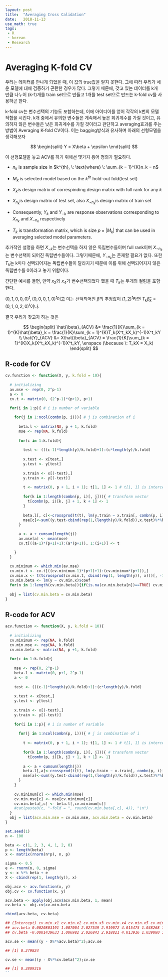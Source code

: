 ```yaml
---
layout: post
title:  "Averaging Cross Calidation"
date:   2018-11-13
use_math: true
tags:
 - R
 - korean
 - Research
---
```


# Averaging K-fold CV

우리는 데이터를 만나게 되었을 때, 이 값의 true값을 알지 못한다. 그에 따라 우리가 세운 모델에 대해 검증하기 곤란한 경우가 많다. 그렇기 때문에, 갖고 있는 데이터를 k개 만큼 나누어 (k-1)개를 train set으로 만들고 1개를 test set으로 만드는 k-fold cv를 사용하곤 한다.

k-fold cv는 변수선택의 기능도 포함하는데, 이에 아이디어를 얻어 각각의 k번의 모델적합을 시킨다. k개 중에서 유의한 변수들은 계속해서 높은 회귀계수를 가질 것이고, 유의하지 않은 변수들은 낮은 회귀계수를 가질 것이라고 판단하고 averaging효과를 주는 방법이 Averaging K-fold CV이다. 이는 bagging방식과 유사하며 아래의 선형모델을 생각해보자

$$
\begin{split}
Y = X\beta + \epsilon
\end{split}
$$

이 선형모델을 놓고 ACV를 하기 위해선 몇가지 용어 정의가 필요하다.

* $n_k$ is sample size in $k^{th}, \: \text{where} \: \sum_{k = 1}^{K}n_k = n$


* $M_k$ is selected model based on the $k^{th}$ hold-out fold(test set)


* $X_k$is design matrix of correspinding design matrix with full rank for any $k$


* $X_{n_k}$is design matrix of test set, also $X_{-n_k}$is design matrix of train set


* Consequently, $Y_k$ and $Y_{-k}$ are response observations corresponding to $X_{n_k}$ and $X_{-n_k}$ respectively


* $T_k$ is transformation matrix, which is size $p \times |M_k|$ that can be used in averaging selected model parameters.

추가적인 설명을 하면 $X_{-k}$는 변수선택을 하지 않은 독립변수들이며 full rank이며 $X_{-n_k}$는 변수선택이 되어진 독립변수들이다. 그렇기때문에, $Y_{-n_k}$는 존재할 필요가 없다. 또한 $T_k$는 k마다 선택되어지는 독립변수들이 달라지기 때문에 이를 위해 선택되어지지 않은 독립변수를 0이라고 놓기 위함이다. 

간단한 예시를 들면, 만약 $x_2$와 $x_4$가 변수선택되었다 했을 때 $T_k$는 두개의 컬럼을 포함한다.

$(0, 1, 0, 0, 0)^t, (0, 0, 0, 1, 0)^t$이고 이는 선택되어진 $\beta$의 추정값이 $(1, 2)^t$라면 $T_k \hat{\beta}_k = (0, 1, 0, 2, 0)^t$이다.

결국 우리가 찾고자 하는 것은

$$
\begin{split}
\hat{\beta}_{ACV} &= \frac{1}{K}\sum_{k = 1}^{K}\hat{\beta}_k = \frac{1}{K}\sum_{k = 1}^{K}T_k(X^t_kX_k)^{-1}X^t_kY \\
\hat{Y}_{ACV} &= X\hat{\beta}_{ACV} = \frac{1}{K}\sum_{k = 1}^{K}X_k(X^t_kX_k)^{-1}X^t_kY, \enspace (\because \: T_kX = X_k)
\end{split}
$$

## R-code for CV

```r
cv.function <- function(X, y, k.fold = 10){
  
  # initializing
  av.mse <- rep(0, 2^p-1)
  a <- 0
  cv.t <- matrix(0, (2^p-1)*(p+1), p+1)
  
  for(i in 1:p){ # i is number of variable

    for(j in 1:ncol(combn(p, i))){ # j is combination of i
      
      beta.l <- matrix(NA, p + 1, k.fold)
      mse <- rep(NA, k.fold)
      
      for(c in 1:k.fold){
        
        test <- (((c-1)*length(y)/k.fold)+1):(c*length(y)/k.fold)
        
        x.test <- x[test,]
        y.test <- y[test]  
        
        x.train <- x[(-test),]
        y.train <- y[(-test)]
        
        t <- matrix(0, p + 1, i + 1); t[1, 1] <- 1 # t[1, 1] is intercept
        
        for(k in 1:length(combn(p, i)[, j])){ # transform vector
          t[combn(p, i)[k, j] + 1, k + 1] <- 1
        }
        
        beta.l[, c]<-crossprod(t(t), lm(y.train ~ x.train[, combn(p, i)[, j]])$coef)
        mse[c]<-sum((y.test-cbind(rep(1,(length(y)/k.fold)),x.test)%*%beta.l[,c])^2)
      }
      
      a <- a + cumsum(length(j))
      av.mse[a] <- mean(mse)
      cv.t[((a-1)*(p+1)+1):(a*(p+1)), 1:(i+1)] <- t 

    }
  }
  
  cv.minimum <- which.min(av.mse)
  cv.min.t <- cv.t[((cv.minimum-1)*(p+1)+1):(cv.minimum*(p+1)),]
  cv.min.x <- t(tcrossprod(cv.min.t, cbind(rep(1, length(y)), x)))[, -1]
  cv.min.beta <- lm(y ~ cv.min.x)$coef
  for(n in 1:length(cv.min.beta)){if(is.na(cv.min.beta[n])==TRUE) cv.min.beta[n]<-0}
  
  obj = list(cv.min.beta = cv.min.beta)
}
```

## R-code for ACV

```r
acv.function <- function(X, y, k.fold = 10){
  
  # initializing
  cv.minimum <- rep(NA, k.fold)
  cv.min.mse <- rep(NA, k.fold)
  cv.min.beta <- matrix(NA, p +1, k.fold)
  
  for(c in 1:k.fold){
    
    mse <- rep(0, 2^p-1)
    beta.l <- matrix(0, p+1, 2^p-1)
    a <- 0
    
    test <- (((c-1)*length(y)/k.fold)+1):(c*length(y)/k.fold)
    
    x.test <- x[test,]
    y.test <- y[test]  
    
    x.train <- x[(-test),]
    y.train <- y[(-test)]
    
    for(i in 1:p){ # i is number of variable
      
      for(j in 1:ncol(combn(p, i))){ # j is combination of i
        
        t <- matrix(0, p + 1, i + 1); t[1, 1] <- 1 # t[1, 1] is intercept
        
        for(k in 1:length(combn(p, i)[, j])){ # transform vector
          t[combn(p, i)[k, j] + 1, k + 1] <- 1}
        
        a <- a + cumsum(length(j))
        beta.l[,a]<-crossprod(t(t), lm(y.train ~ x.train[, combn(p, i)[, j]])$coef)
        mse[a]<-sum((y.test-cbind(rep(1,(length(y)/k.fold)),x.test)%*%beta.l[,a])^2)
      }
    }
    
    cv.minimum[c] <- which.min(mse)
    cv.min.mse[c] <- mse[cv.minimum[c]]
    cv.min.beta[,c] <- beta.l[,cv.minimum[c]]
    #cat(paste0(c, "-fold = ", round(cv.min.beta[,c], 4)), "\n")
  }
  obj = list(acv.min.mse = cv.min.mse, acv.min.beta = cv.min.beta)
}
```

```r
set.seed(1)
n <- 100

beta <- c(1, 2, 3, 4, 1, 2, 0)
p <- length(beta)
x <- matrix(rnorm(n*p), n, p)

sigma <- 0.5
e <- rnorm(n, 0, sigma)
y <- x %*% beta + e
X <- cbind(rep(1, length(y)), x)

obj.acv <- acv.function(x, y)
obj.cv <- cv.function(x, y)

acv.beta <- apply(obj.acv$acv.min.beta, 1, mean)
cv.beta <- obj.cv$cv.min.beta

rbind(acv.beta, cv.beta)
```
```r
## (Intercept) cv.min.x1 cv.min.x2 cv.min.x3 cv.min.x4 cv.min.x5 cv.min.x6 cv.min.x7
## acv.beta 0.0020803191 1.007004 2.027539 2.919072 4.015475 1.038268 1.916854 0.01107063
## cv.beta -0.0001439633 1.006982 2.026843 2.918821 4.013916 1.039080 1.915851 0.00000000
```

```r
acv.se <- mean((y - X%*%acv.beta)^2);acv.se
```
```r
## [1] 0.279824
```
```r
cv.se <- mean((y - X%*%cv.beta)^2);cv.se
```
```r
## [1] 0.2809316
``
